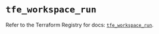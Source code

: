 # `tfe_workspace_run`

Refer to the Terraform Registry for docs: [`tfe_workspace_run`](https://registry.terraform.io/providers/hashicorp/tfe/0.68.2/docs/resources/workspace_run).
